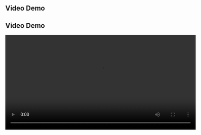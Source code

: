 ## Video Demo

## Video Demo

<video width="600" controls>
  <source src="https://github.com/mandrei06/GuestbookApp/blob/0a42ab5e6d85d2ae2160baa30a2f897735b0c85c/ShortPresentation.mp4" type="video/mp4">
</video>

